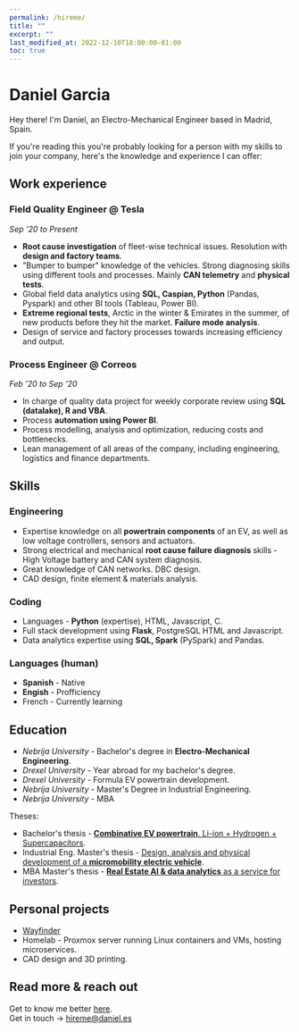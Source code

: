 ```yaml
---
permalink: /hireme/
title: ""
excerpt: ""
last_modified_at: 2022-12-10T18:00:00-01:00
toc: true
---
```


# Daniel Garcia

Hey there! I'm Daniel, an Electro-Mechanical Engineer based in Madrid, Spain.

If you're reading this you're probably looking for a person with my skills to join your company, here's the knowledge and experience I can offer:

## Work experience
### Field Quality Engineer @ **Tesla**
_Sep '20 to Present_

- **Root cause investigation** of fleet-wise technical issues. Resolution with **design and factory teams**.
- "Bumper to bumper" knowledge of the vehicles. Strong diagnosing skills using different tools and processes. Mainly  **CAN telemetry** and **physical tests**.
- Global field data analytics using **SQL, Caspian, Python** (Pandas, Pyspark) and other BI tools (Tableau, Power BI).
- **Extreme regional tests**, Arctic in the winter & Emirates in the summer, of new products before they hit the market. **Failure mode analysis**.
- Design of service and factory processes towards increasing efficiency and output. 

### Process Engineer @ **Correos**
_Feb '20 to Sep '20_  

- In charge of quality data project for weekly corporate review using **SQL (datalake), R and VBA**.
- Process **automation using Power BI**.
- Process modelling, analysis and optimization, reducing costs and bottlenecks. 
- Lean management of all areas of the company, including engineering, logistics and finance departments. 


## Skills
### Engineering
- Expertise knowledge on all **powertrain components** of an EV, as well as low voltage controllers, sensors and actuators.
- Strong electrical and mechanical **root cause failure diagnosis** skills - High Voltage battery  and CAN system diagnosis.
- Great knowledge of CAN networks. DBC design.
- CAD design, finite element & materials analysis.

### Coding
- Languages - **Python** (expertise), HTML, Javascript, C.
- Full stack development using **Flask**, PostgreSQL HTML and Javascript.
- Data analytics expertise using **SQL, Spark** (PySpark) and Pandas.

### Languages (human)
- **Spanish** - Native
- **Engish** - Profficiency
- French - Currently learning

## Education
- _Nebrija University_ - Bachelor's degree in **Electro-Mechanical Engineering**.
- _Drexel University_ - Year abroad for my bachelor's degree.
- _Drexel University_ -  Formula EV powertrain development.
- _Nebrija University_ - Master's Degree in Industrial Engineering.
- _Nebrija University_ - MBA

Theses:
- Bachelor's thesis - [**Combinative EV powertrain**, Li-ion + Hydrogen + Supercapacitors](/assets/files/hireme/TFG_Daniel_Garcia.pdf).
- Industrial Eng. Master's thesis - [Design, analysis and physical development of a **micromobility electric vehicle**](/assets/files/hireme/TFM_Daniel_Garcia_ind.pdf).
- MBA Master's thesis - [**Real Estate AI & data analytics** as a service for investors](/assets/files/hireme/TFM_Daniel_Garcia_MBA.pdf).

## Personal projects
- [Wayfinder](https://github.com/dontic/wayfinder)
- Homelab - Proxmox server running Linux containers and VMs, hosting microservices.
- CAD design and 3D printing.

## Read more & reach out
Get to know me better [here](/hireme_extended).  
Get in touch -> hireme@daniel.es
